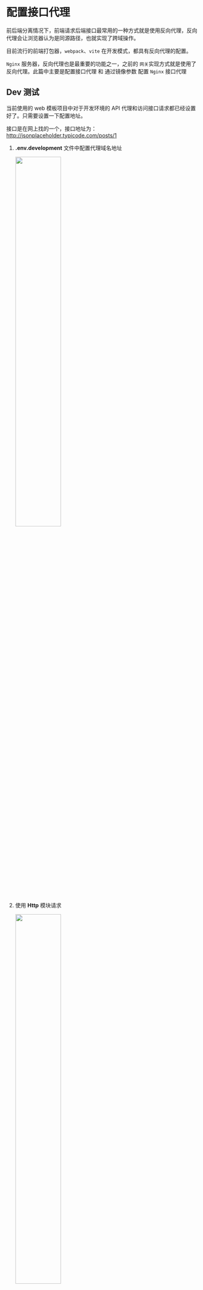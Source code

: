 # 配置接口代理

前后端分离情况下，前端请求后端接口最常用的一种方式就是使用反向代理，反向代理会让浏览器认为是同源路径，也就实现了跨域操作。

目前流行的前端打包器，`webpack`、`vite` 在开发模式，都具有反向代理的配置。

`Nginx` 服务器，反向代理也是最重要的功能之一，之前的 `网关`实现方式就是使用了反向代理。此篇中主要是配置接口代理 和 通过镜像参数 配置 `Nginx` 接口代理

## Dev 测试

当前使用的 web 模板项目中对于开发环境的 API 代理和访问接口请求都已经设置好了。只需要设置一下配置地址。

接口是在网上找的一个，接口地址为： http://jsonplaceholder.typicode.com/posts/1

1.  **.env.development** 文件中配置代理域名地址

    <img src=./images/03/25.png width=50% />

2.  使用 **Http** 模块请求

    <img src=./images/03/26.png width=50% />

配置完毕后使用 `npm run dev` 运行便可以看到请求结果。

<img src=./images/03/27.png width=50% />

## Nginx 代理接口

`Nginx` 中使用代理也极为简单，只需要配置 **location**

```conf
events {
    worker_connections 1024;
}

http {
    include mime.types;
    default_type text/html;
    sendfile on;
    keepalive_timeout 65;
    charset utf-8;
    error_log /var/log/nginx/error.log;
    access_log /var/log/nginx/access.log;
    server {
        listen 80;

        location / {
            root /usr/share/nginx/html;
            index index.html index.htm;
            try_files $uri $uri/ /index.html;
        }

        location ~* /api/(.*) {
            resolver 8.8.8.8;
            proxy_set_header Host $proxy_host;
            proxy_set_header X-Real-IP $remote_addr;
            proxy_set_header X-Forwarded-For $proxy_add_x_forwarded_for;
            proxy_set_header X-NginX-Proxy true;
            proxy_pass http://jsonplaceholder.typicode.com/$1$is_args$args;
        }
    }
}

```

第二个 **location** 就是配置 API 接口代理。

**location** 配置了监听路由以 **/api** 开头的请求路由。将 **/api** 开头的请求路由转发到 **proxy_pass** 属性值

监听路由使用了正则匹配， **proxy_pass** 属性值中的 **$1** 是 **location** 监听路由中 **(.\*)** 的匹配项。

注意：

1.  使用域名做反向代理地址时，需要添加 **resolver** 解析。 https://developer.aliyun.com/article/486252
2.  使用域名访问时，需要改变 **Host** 请求头，否则会报 **403**。https://blog.csdn.net/liyyzz33/article/details/95340765

添加成功后可以重新打包镜像然后本地部署测试。正常的情况下就如下图可以正常访问。

镜像版本改为 **1.0.1**

<img src=./images/03/28.png width=50% />

<img src=./images/03/29.png width=50% />

## 代理地址参数化

接下来完成一个操作：将 API 代理地址变为启动容器参数化配置。

参数化可以将 API 代理地址作为一个变量的形式脱离于镜像。具有更好的扩展性。

### 代理地址参数化思路

代理地址参数化这个操作可以分为两个步骤思考

#### 使用 `Nginx` 变量

第一步是将 `Nginx` 中 **proxy_pass** 属性值变量化，`Nginx` 配置中是支持变量的，变量定义是以 **$** 开头的。

`Nginx` 自身有许多变量提供，例如 **$host**。 `Nginx` 还支持自定义变量。 可以使用 **set** 定义变量，使用变量可以设置属性值。

**proxy_pass** 属性值可以使用一个变量设置 **$SERVER_URL**。

```conf
    location ~* /api/(.*) {
            resolver 8.8.8.8;
            proxy_set_header Host $proxy_host;
            proxy_set_header X-Real-IP $remote_addr;
            proxy_set_header X-Forwarded-For $proxy_add_x_forwarded_for;
            proxy_set_header X-NginX-Proxy true;
            proxy_pass $SERVER_URL/$1$is_args$args;
        }
```

**$SERVER_URL** 这个变量怎么定义呢？

`Nginx` 支持在配置文件中定义变量，也支持在一个文件中定义变量，**nginx.conf** 中使用 **include** 引入定义变量的文件。

配置文件中可以引用一个文件（**/etc/nginx/conf.d/\*.variable**），然后将变量定义在这个文件。

```conf
    server {
        listen 80;
        include /etc/nginx/conf.d/*.variable;

        location / {
            root /usr/share/nginx/html;
            index index.html index.htm;
            try_files $uri $uri/ /index.html;
        }

        location ~* /api/(.*) {
            resolver 8.8.8.8;
            proxy_set_header Host $proxy_host;
            proxy_set_header X-Real-IP $remote_addr;
            proxy_set_header X-Forwarded-For $proxy_add_x_forwarded_for;
            proxy_set_header X-NginX-Proxy true;
            proxy_pass $SERVER_URL/$1$is_args$args;
        }
    }
```

#### 定义 Nginx 变量

第二步是定义创建 **/etc/nginx/conf.d/\*.variable** 文件逻辑
这个逻辑需要在 `Dockerfile` 定义。可以直接写在 `Dockerfile` 中。

在此我定义了一个 **.sh** 文件， `Dockerfile` 中定义执行 **.sh** 文件。

```sh
#/bin/bash

# 设置多个环境变量到 environment variable
# echo -e "set \$variable1 $PATH;
# set \$variable2 $PATH;
# set \$variable3 $PATH;" >

# 设置单个环境变量到 environment variable
echo set \$SERVER_URL $SERVER_URL\; > /etc/nginx/conf.d/server.variable
```

<img src=./images/03/30.png width=50% />

**deploy** 目录中创建一个 **variable.sh** 文件，此文件中写入 **创建变量文件**

`echo` 命令将设置变量写入到 **/etc/nginx/conf.d/server.variable** 文件中。

第一个 **$SERVER_URL** 是 `Nginx` 变量名称，第二个 **$SERVER_URL** 是 `Nginx` 变量值，而这个变量值又是一个变量，这个变量由 `Docker` 提供。

此 **.sh** 执行配置写在 `Dockerfile`

```dockerfile
FROM nginx:latest

COPY ./dist /usr/share/nginx/html

COPY ./deploy/nginx.conf /etc/nginx

# 创建存放sh文件目录
RUN mkdir /etc/nginx/sh

# 将 sh 文件 copy 到 镜像文件内
COPY ./deploy/variable.sh /etc/nginx/sh


# 设置环境变量初始值
ENV SERVER_URL=http://jsonplaceholder.typicode.com

# 设置variable.sh 执行权限
RUN chmod a+x /etc/nginx/sh/variable.sh

# 执行sh文件
RUN ["sh", "/etc/nginx/sh/variable.sh"]

# 容器应用端口
EXPOSE 80
```

在 `Dockerfile` 文件中新增了

1. 创建了存放 **sh** 目录。
2. 将 **varibale.sh** 文件拷贝到镜像内
3. 使用 **ENV** 命令提供一个环境变量的默认值
4. 设置 **sh** 执行权限
5. **RUN** 命令执行 **sh** 文件

新增的命令是将 **sh** 文件写入到镜像中，进行执行。并设置了环境变量初始值。

### 代理地址参数化部署

#### 测试部署

此时可以构建镜像进行本地测试，在此直接贴出测试结果。

<img src=./images/03/31.png width=50% />

进入容器内部查看 **/etc/nginx/conf.d/server.variable** 文件已经成功写入。

<img src=./images/03/32.png width=50% />

启动容器时没有设置 **-e** 属性，默认使用的是镜像内部默认值。可以启动容器时指定环境变量。有兴趣朋友可以将默认值改为其它值就行测试。

> docker run --name web -p 7777:80 -itd -e SERVER_URL=http://jsonplaceholder.typicode.com yxs970707/deploy-web-demo:1.0.1

#### 服务器部署

测试成功后，将镜像推送到 `Docker Hub`, 进行重新部署

注意：重新部署前注意要清除原容器和 Volume,以保持整洁

<img src=./images/03/33.png width=50% />

```yml
version: '3.9'

volumes:
  web-html:
    name: web-html
    driver: local
    driver_opts:
      o: bind
      type: none
      device: /volumes/web/html
  web-nginx:
    name: web-nginx
    driver: local
    driver_opts:
      o: bind
      type: none
      device: /volumes/web/nginx

services:
  nginx:
    image: yxs970707/deploy-web-demo:1.0.1
    container_name: web
    restart: always
    ports:
      - 7777:80
    volumes:
      - web-html:/usr/share/nginx/html
      - web-nginx:/etc/nginx
    environment:
      SERVER_URL: http://jsonplaceholder.typicode.com
```

以上是新的 **YMAL** 配置文件，
配置文件中添加了一个新增了一个新的 **Volume**，用于将容器内 **/etc/ninx** 目录文件暴露。

启动时配置了 **SERVER_URL** 环境变量。

> PS： 需要创建 **/volumes/web/nginx** 和 **/volumes/web/html** 目录

使用此文件进行启动，启动成功后进行访问。

<img src=./images/03/34.png width=50% />

因为使用了 **Volume** 挂载了 **/etc/nginx**，可以在宿主机目录查看 **.sh** 和 **.variable** 文件

<img src=./images/03/35.png width=50% />

# 设置网关

部署完 web 项目后，接下来设置这个服务的`网关`。

当前服务要部署到主域名。

第一步

申请并上传服务器 **SSL** 证书，并且创建 **/volumes/gateway/logs/web** 目录

<img src=./images/03/36.png width=50% />

第二步

`网关（Nginx）` 文件中配置 **web** 项目，代理到 **7777** 端口。

```conf
events {
    worker_connections 1024;
}

http {
    include mime.types;
    default_type text/html;
    sendfile on;
    keepalive_timeout 65;
    charset utf-8;

    # 开启压缩
    gzip on;
    # 文件压缩类型
    gzip_types text/plain text/css application/javascript application/json application/xml;
    #设置压缩比率
    gzip_comp_level 5;

    server {
        #SSL 访问端口号为 443
        listen 443 ssl http2;
        #填写绑定证书的域名
        server_name mwjz.live;
        #日志
        error_log /var/log/nginx/web/error.log;
        access_log /var/log/nginx/web/access.log;
        #证书文件
        ssl_certificate /etc/nginx/conf.d/ssl/mwjz/mwjz.live_bundle.crt;
        #证书密钥文件
        ssl_certificate_key /etc/nginx/conf.d/ssl/mwjz/mwjz.live.key;

        ssl_ciphers SHA256:ECDHE:ECDH:AES:HIGH:!NULL:!3DES:!aNULL:!MD5:!ADH:!RC4;
        ssl_protocols TLSv1 TLSv1.1 TLSv1.2;
        ssl_prefer_server_ciphers on;
        location / {
            proxy_pass http://10.0.24.12:7777;
        }
    }

    server {
        #SSL 访问端口号为 443
        listen 443 ssl http2;
        #填写绑定证书的域名
        server_name portainer.mwjz.live;
        #日志
        error_log /var/log/nginx/portainer/error.log;
        access_log /var/log/nginx/portainer/access.log;
        #证书文件
        ssl_certificate /etc/nginx/conf.d/ssl/portainer/portainer.mwjz.live_bundle.crt;
        #证书密钥文件
        ssl_certificate_key /etc/nginx/conf.d/ssl/portainer/portainer.mwjz.live.key;

        ssl_ciphers SHA256:ECDHE:ECDH:AES:HIGH:!NULL:!3DES:!aNULL:!MD5:!ADH:!RC4;
        ssl_protocols TLSv1 TLSv1.1 TLSv1.2;
        ssl_prefer_server_ciphers on;
        location / {
            proxy_pass http://10.0.24.12:9000;
        }
    }
    server {
        listen 80;
        return 307 https://$host$request_uri;
    }
}

```

第三步

上传配置文件并且重新加载配置文件

> docker exec -it gateway nginx -s reload

重新加载 `网关(Nginx)` 配置后可以使用域名访问。

<img src=./images/03/37.png width=50% />
